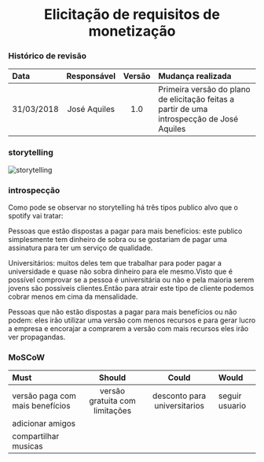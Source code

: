 <h1><center>Elicitação de requisitos de monetização</h1>
<h3>Histórico de revisão</h3>

Data | Responsável | Versão| Mudança realizada|
:--------- | :------:| :--------:| :------------ |
31/03/2018     | José Aquiles |   1.0   |  Primeira versão do plano de elicitação feitas a partir de uma introspecção de José Aquiles  |

### storytelling
<img src="storytelling.jpg" alt="storytelling">

### introspecção

Como pode se observar no storytelling há três tipos publico alvo que o spotify vai tratar:

Pessoas que estão dispostas a pagar para mais benefícios: este publico simplesmente tem dinheiro de sobra ou se gostariam de pagar uma assinatura para ter um serviço de qualidade.

Universitários: muitos deles tem que trabalhar para poder pagar a universidade e quase não sobra dinheiro para ele mesmo.Visto que é possível comprovar se a pessoa é universitária ou não e pela maioria serem jovens são possiveis clientes.Então para atrair este tipo de cliente podemos cobrar menos em cima da mensalidade.

Pessoas que não estão dispostas a pagar para mais benefícios ou não podem: eles irão utilizar uma versão com menos recursos e para gerar lucro a empresa e encorajar a comprarem a versão com mais recursos eles irão ver propagandas.


### MoSCoW

Must | Should | Could| Would|
:--------- | :------:| :--------:| :------------ |
versão paga com mais benefícios   | versão gratuita com limitações  |   desconto para universitarios   |  seguir usuario  |
adicionar amigos | | | |
compartilhar musicas | | | |
